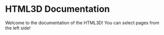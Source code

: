 # HTML3D Documentation

Welcome to the documentation of the HTML3D! You can select pages from the left side!
